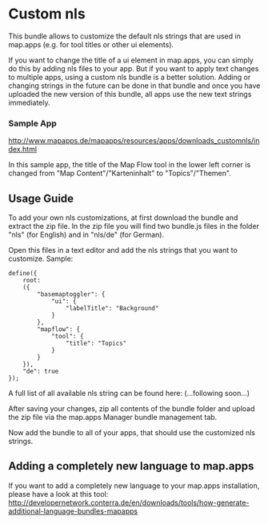 # Custom nls
This bundle allows to customize the default nls strings that are used in map.apps (e.g. for tool titles or other ui elements).

If you want to change the title of a ui element in map.apps, you can simply do this by adding nls files to your app. But if you want to apply text changes to multiple apps, using a custom nls bundle is a better solution. Adding or changing strings in the future can be done in that bundle and once you have uploaded the new version of this bundle, all apps use the new text strings immediately.

### Sample App ###
http://www.mapapps.de/mapapps/resources/apps/downloads_customnls/index.html

In this sample app, the title of the Map Flow tool in the lower left corner is changed from "Map Content"/"Karteninhalt" to "Topics"/"Themen".

Usage Guide
------------------
To add your own nls customizations, at first download the bundle and extract the zip file. In the zip file you will find two bundle.js files in the folder "nls" (for English) and in "nls/de" (for German).

Open this files in a text editor and add the nls strings that you want to customize. Sample:
```
define({
    root:
    ({
        "basemaptoggler": {
            "ui": {
                "labelTitle": "Background"
            }
        },
        "mapflow": {
            "tool": {
                "title": "Topics"
            }
        }
    }),
    "de": true
});
```

A full list of all available nls string can be found here: (...following soon...)

After saving your changes, zip all contents of the bundle folder and upload the zip file via the map.apps Manager bundle management tab.

Now add the bundle to all of your apps, that should use the customized nls strings.

Adding a completely new language to map.apps
------------------
If you want to add a completely new language to your map.apps installation, please have a look at this tool: http://developernetwork.conterra.de/en/downloads/tools/how-generate-additional-language-bundles-mapapps
